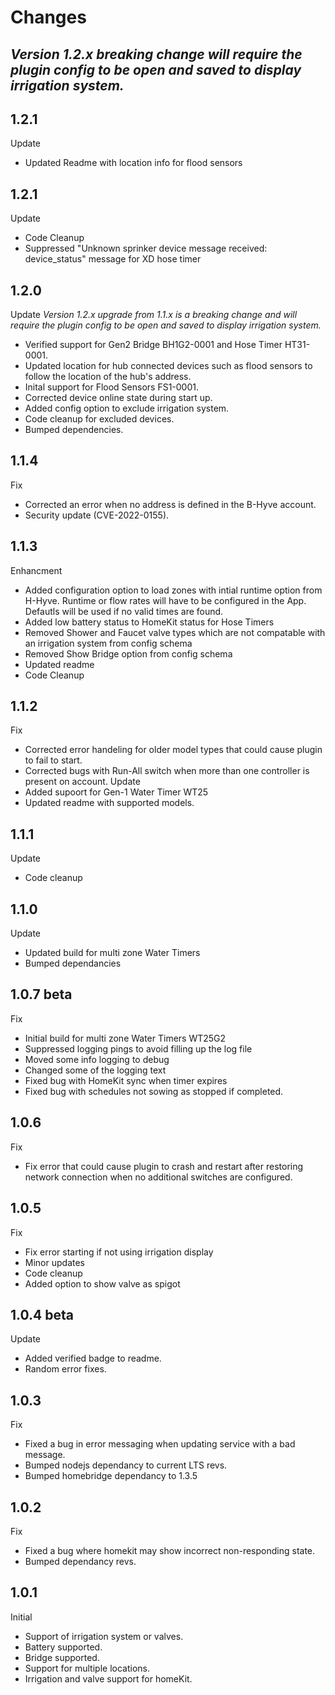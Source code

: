 # Changes

## *Version 1.2.x breaking change will require the plugin config to be open and saved to display irrigation system.*

## 1.2.1
Update
- Updated Readme with location info for flood sensors

## 1.2.1
Update
- Code Cleanup
-	Suppressed "Unknown sprinker device message received: device_status" message for XD hose timer

## 1.2.0
Update
*Version 1.2.x upgrade from 1.1.x is a breaking change and will require the plugin config to be open and saved to display irrigation system.*
- Verified support for Gen2 Bridge BH1G2-0001 and Hose Timer HT31-0001.
-	Updated location for hub connected devices such as flood sensors to follow the location of the hub's address. 
-	Inital support for Flood Sensors FS1-0001.
-	Corrected device online state during start up.
-	Added config option to exclude irrigation system.  
-	Code cleanup for excluded devices.
-	Bumped dependencies.

## 1.1.4
Fix
- Corrected an error when no address is defined in the B-Hyve account.
-	Security update (CVE-2022-0155).

## 1.1.3
Enhancment
- Added configuration option to load zones with intial runtime option from H-Hyve. Runtime or flow rates will have to be configured in the App. Defautls will be used if no valid times are found.
-	Added low battery status to HomeKit status for Hose Timers
-	Removed Shower and Faucet valve types which are not compatable with an irrigation system from config schema
- Removed Show Bridge option from config schema
-	Updated readme
- Code Cleanup

## 1.1.2
Fix
- Corrected error handeling for older model types that could cause plugin to fail to start.
-	Corrected bugs with Run-All switch when more than one controller is present on account.
Update
-	Added supoort for Gen-1 Water Timer WT25
-	Updated readme with supported models.

## 1.1.1
Update
- Code cleanup

## 1.1.0
Update
- Updated build for multi zone Water Timers
- Bumped dependancies

## 1.0.7 beta
Fix
- Initial build for multi zone Water Timers WT25G2
- Suppressed logging pings to avoid filling up the log file
- Moved some info logging to debug
- Changed some of the logging text
- Fixed bug with HomeKit sync when timer expires
- Fixed bug with schedules not sowing as stopped if completed.

## 1.0.6
Fix
- Fix error that could cause plugin to crash and restart after restoring network connection when no additional switches are configured.

## 1.0.5
Fix
- Fix error starting if not using irrigation display
- Minor updates
- Code cleanup
- Added option to show valve as spigot

## 1.0.4 beta
Update
- Added verified badge to readme.
- Random error fixes.

## 1.0.3
Fix
- Fixed a bug in error messaging when updating service with a bad message.
- Bumped nodejs dependancy to current LTS revs.
- Bumped homebridge dependancy to 1.3.5

## 1.0.2
Fix
- Fixed a bug where homekit may show incorrect non-responding state.
- Bumped dependancy revs.

## 1.0.1
Initial 
- Support of irrigation system or valves.
- Battery supported.
- Bridge supported.
- Support for multiple locations.
- Irrigation and valve support for homeKit.
